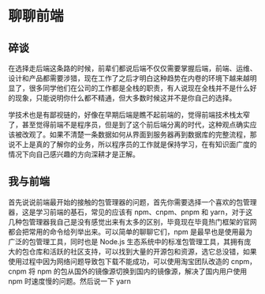# 聊聊前端
## 碎谈
在选择走后端这条路的时候，前辈们都说后端不仅仅需要掌握后端，前端、运维、设计和产品都需要涉猎，现在工作了之后才明白这种趋势在内卷的环境下越来越明显了，很多同学他们在公司的工作都是全栈的职责，有人说现在全栈并不是什么好的现象，只能说明你什么都不精通，但大多数时候这并不是你自己的选择。

学技术也是有鄙视链的，好像在早期后端是瞧不起前端的，觉得前端技术栈太窄了，甚至觉得前端不是程序员，但是到了这个前后端分离的时代，这种观点确实应该被改观了。如果不清楚一条数据如何从界面到服务器再到数据库的完整流程，那说不上是真的了解你的业务，所以程序员的工作就是保持学习，在有知识面广度的情况下向自己感兴趣的方向深耕才是正解。

## 我与前端
首先说说前端最开始的接触的包管理器的问题，首先你需要选择一个喜欢的包管理器，这是学习前端的基石，常见的应该有 npm、cnpm、pnpm 和 yarn，对于这几种包管理器我自己是没有感觉出来有太多的区别，毕竟现在毕竟热门框架的官网都会把常用的命令给列举出来。可以简单的聊聊它们，npm 是最早也是使用最为广泛的包管理工具，同时也是 Node.js 生态系统中的标准包管理工具，其拥有庞大的包仓库和活跃的社区支持，可以找到大量的开源包和资源，选它总没错，如果使用过程中因为网络问题导致包下载不能成功，可以使用淘宝团队改造的 cnpm，cnpm 将 npm 的包从国外的镜像源切换到国内的镜像源，解决了国内用户使用 npm 时速度慢的问题。然后说一下 yarn